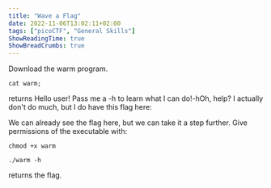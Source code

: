 ```yaml
---
title: "Wave a Flag"
date: 2022-11-06T13:02:11+02:00
tags: ["picoCTF", "General Skills"]
ShowReadingTime: true
ShowBreadCrumbs: true
---
```


Download the warm program.

```shell
cat warm;
```
returns Hello user! Pass me a -h to learn what I can do!-hOh, help? I actually don't do much, but I do have this flag here:

We can already see the flag here, but we can take it a step further. Give permissions of the executable with:

```shell
chmod +x warm
```

```shell
./warm -h
```
returns the flag.